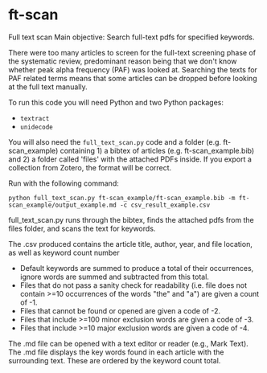 # ft-scan
Full text scan
Main objective: Search full-text pdfs for specified keywords.

There were too many articles to screen for the full-text screening phase of the
systematic review, predominant reason being that we don't know whether peak
alpha frequency (PAF) was looked at. Searching the texts for PAF related terms
means that some articles can be dropped before looking at the full text
manually.

To run this code you will need Python and two Python packages:
 - `textract`
 - `unidecode`

You will also need the `full_text_scan.py` code and a folder (e.g. ft-scan_example) containing 1) a bibtex of articles (e.g. ft-scan_example.bib) and 2)
a folder called 'files' with the attached PDFs inside. If you export a collection from Zotero, the format will be correct.

Run with the following command:

```python full_text_scan.py ft-scan_example/ft-scan_example.bib -m ft-scan_example/output_example.md -c csv_result_example.csv```

full_text_scan.py runs through the bibtex, finds the attached pdfs from the files folder, and scans the text for keywords.

The .csv produced contains the article title, author, year, and file location,
as well as keyword count number
- Default keywords are summed to produce a total of their occurrences, ignore
  words are summed and subtracted from this total.
- Files that do not pass a sanity check for readability (i.e. file does not
  contain >=10 occurrences of the words "the" and "a") are given a count of -1.
- Files that cannot be found or opened are given a code of -2.
- Files that include >=100 minor exclusion words are given a code of -3.
- Files that include >=10 major exclusion words are given a code of -4.

The .md file can be opened with a text editor or reader (e.g., Mark Text). The
.md file displays the key words found in each article with the surrounding
text. These are ordered by the keyword count total.
